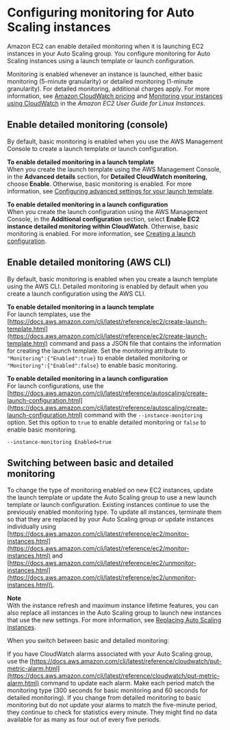 # Configuring monitoring for Auto Scaling instances<a name="enable-as-instance-metrics"></a>

Amazon EC2 can enable detailed monitoring when it is launching EC2 instances in your Auto Scaling group\. You configure monitoring for Auto Scaling instances using a launch template or launch configuration\. 

Monitoring is enabled whenever an instance is launched, either basic monitoring \(5\-minute granularity\) or detailed monitoring \(1\-minute granularity\)\. For detailed monitoring, additional charges apply\. For more information, see [Amazon CloudWatch pricing](https://aws.amazon.com/cloudwatch/pricing/) and [Monitoring your instances using CloudWatch](https://docs.aws.amazon.com/AWSEC2/latest/UserGuide/using-cloudwatch.html) in the *Amazon EC2 User Guide for Linux Instances*\.

## Enable detailed monitoring \(console\)<a name="enable-detailed-monitoring-console"></a>

By default, basic monitoring is enabled when you use the AWS Management Console to create a launch template or launch configuration\. 

**To enable detailed monitoring in a launch template**  
When you create the launch template using the AWS Management Console, in the **Advanced details** section, for **Detailed CloudWatch monitoring**, choose **Enable**\. Otherwise, basic monitoring is enabled\. For more information, see [Configuring advanced settings for your launch template](create-launch-template.md#advanced-settings-for-your-launch-template)\.

**To enable detailed monitoring in a launch configuration**  
When you create the launch configuration using the AWS Management Console, in the **Additional configuration** section, select **Enable EC2 instance detailed monitoring within CloudWatch**\. Otherwise, basic monitoring is enabled\. For more information, see [Creating a launch configuration](create-launch-config.md)\.

## Enable detailed monitoring \(AWS CLI\)<a name="enable-detailed-monitoring-cli"></a>

By default, basic monitoring is enabled when you create a launch template using the AWS CLI\. Detailed monitoring is enabled by default when you create a launch configuration using the AWS CLI\. 

**To enable detailed monitoring in a launch template**  
For launch templates, use the [https://docs.aws.amazon.com/cli/latest/reference/ec2/create-launch-template.html](https://docs.aws.amazon.com/cli/latest/reference/ec2/create-launch-template.html) command and pass a JSON file that contains the information for creating the launch template\. Set the monitoring attribute to `"Monitoring":{"Enabled":true}` to enable detailed monitoring or `"Monitoring":{"Enabled":false}` to enable basic monitoring\. 

**To enable detailed monitoring in a launch configuration**  
For launch configurations, use the [https://docs.aws.amazon.com/cli/latest/reference/autoscaling/create-launch-configuration.html](https://docs.aws.amazon.com/cli/latest/reference/autoscaling/create-launch-configuration.html) command with the `--instance-monitoring` option\. Set this option to `true` to enable detailed monitoring or `false` to enable basic monitoring\.

```
--instance-monitoring Enabled=true
```

## Switching between basic and detailed monitoring<a name="change-monitoring"></a>

To change the type of monitoring enabled on new EC2 instances, update the launch template or update the Auto Scaling group to use a new launch template or launch configuration\. Existing instances continue to use the previously enabled monitoring type\. To update all instances, terminate them so that they are replaced by your Auto Scaling group or update instances individually using [https://docs.aws.amazon.com/cli/latest/reference/ec2/monitor-instances.html](https://docs.aws.amazon.com/cli/latest/reference/ec2/monitor-instances.html) and [https://docs.aws.amazon.com/cli/latest/reference/ec2/unmonitor-instances.html](https://docs.aws.amazon.com/cli/latest/reference/ec2/unmonitor-instances.html)\.

**Note**  
With the instance refresh and maximum instance lifetime features, you can also replace all instances in the Auto Scaling group to launch new instances that use the new settings\. For more information, see [Replacing Auto Scaling instances](ec2-auto-scaling-group-replacing-instances.md)\.

When you switch between basic and detailed monitoring:

If you have CloudWatch alarms associated with your Auto Scaling group, use the [https://docs.aws.amazon.com/cli/latest/reference/cloudwatch/put-metric-alarm.html](https://docs.aws.amazon.com/cli/latest/reference/cloudwatch/put-metric-alarm.html) command to update each alarm\. Make each period match the monitoring type \(300 seconds for basic monitoring and 60 seconds for detailed monitoring\)\. If you change from detailed monitoring to basic monitoring but do not update your alarms to match the five\-minute period, they continue to check for statistics every minute\. They might find no data available for as many as four out of every five periods\.